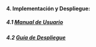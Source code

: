 #### 4. Implementación y Despliegue:  


##### 4.1 [Manual de Usuario](https://github.com/LuisIzquierdoGutierrez/Reto/blob/master/Sistemas/Manual%20de%20usuario.pdf)
##### 4.2 [Guía de Despliegue](https://github.com/LuisIzquierdoGutierrez/Reto/blob/master/Sistemas/Gu%C3%ADa%20de%20Despliegue%20(1).pdf)
